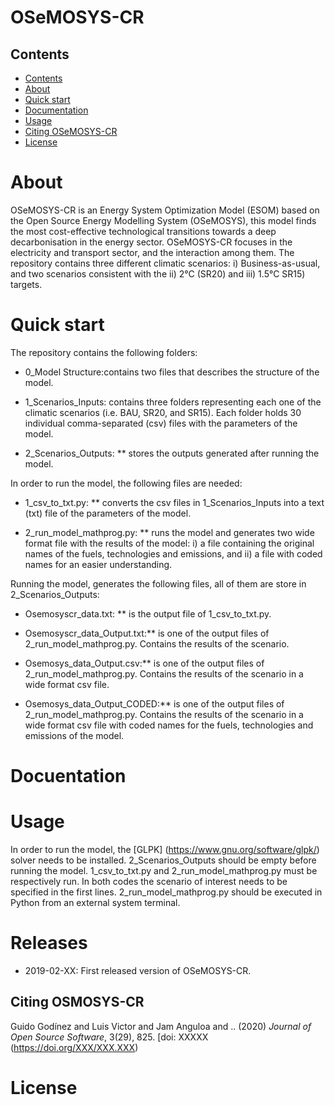 # OSeMOSYS-CR

## Contents

- [Contents](#contents)
- [About](#about)
- [Quick start](#quick-start)
- [Documentation](#documentation)
- [Usage](#usage)
- [Citing OSeMOSYS-CR](#citing-osemosys-cr)
- [License](#license)

# About 

OSeMOSYS-CR is an Energy System Optimization Model (ESOM) based on the Open Source Energy Modelling System (OSeMOSYS), this model finds the most cost-effective technological transitions towards a deep decarbonisation in the energy sector. OSeMOSYS-CR focuses in the electricity and transport sector, and the interaction among them. The repository contains three different climatic scenarios: i) Business-as-usual, and two scenarios consistent with the ii) 2°C (SR20) and iii) 1.5°C SR15) targets. 

# Quick start

The repository contains the following folders: 

* 0_Model Structure:contains two files that describes the structure of the model. 

* 1_Scenarios_Inputs: contains three folders representing each one of the climatic scenarios (i.e. BAU, SR20, and SR15). Each folder holds 30 individual comma-separated (csv) files with the parameters of the model. 

* 2_Scenarios_Outputs: ** stores the outputs generated after running the model. 

In order to run the model, the following files are needed: 

* 1_csv_to_txt.py: ** converts the csv files in 1_Scenarios_Inputs into a text (txt) file of the parameters of the model. 

* 2_run_model_mathprog.py: ** runs the model and generates two wide format file with the results of the model: i) a file containing the original names of the fuels, technologies and emissions, and ii) a file with coded names for an easier understanding. 

 Running the model, generates the following files, all of them are store in 2_Scenarios_Outputs:

* Osemosyscr_data.txt: ** is the output file of 1_csv_to_txt.py. 

* Osemosyscr_data_Output.txt:** is one of the output files of 2_run_model_mathprog.py. Contains the results of the scenario.

* Osemosys_data_Output.csv:** is one of the output files of 2_run_model_mathprog.py. Contains the results of the scenario in a wide format csv file. 

* Osemosys_data_Output_CODED:** is one of the output files of 2_run_model_mathprog.py. Contains the results of the scenario in a wide format csv file with coded names for the fuels, technologies and emissions of the model. 

# Docuentation



# Usage

In order to run the model, the [GLPK] (https://www.gnu.org/software/glpk/) solver needs to be installed. 2_Scenarios_Outputs should be empty before running the model. 1_csv_to_txt.py and 2_run_model_mathprog.py must be respectively run. In both codes the scenario of interest needs to be specified in the first lines. 2_run_model_mathprog.py should be executed in Python from an external system terminal.

# Releases
* 2019-02-XX: First released version of OSeMOSYS-CR.

## Citing OSMOSYS-CR
Guido Godínez and Luis Victor and Jam Anguloa and .. (2020) *Journal of Open Source Software*, 3(29), 825. [doi: XXXXX (https://doi.org/XXX/XXX.XXX)


# License
